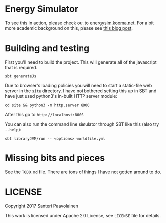 Energy Simulator
================

To see this in action, please check out
to [energysim.kooma.net](http://energysim.kooma.net). For a bit more
academic background on this, please
see [this blog post](http://santtu.iki.fi/xxx).

# Building and testing

First you'll need to build the project. This will generate all of the
javascript that is required.

    sbt generateJs

Due to browser's loading policies you will need to start a static-file
web server in the `site` directory. I have not bothered setting this
up in SBT and have just used python3's in-built HTTP server module:

	cd site && python3 -m http.server 8000

After this go to `http://localhost:8000`.

You can also run the command line simulator through SBT like this
(also try `--help`):

    sbt libraryJVM/run -- <options> worldfile.yml

# Missing bits and pieces

See the `TODO.md` file. There are tons of things I have not gotten
around to do.

# LICENSE

Copyright 2017 Santeri Paavolainen

This work is licensed under Apache 2.0 License, see `LICENSE` file for
details.
